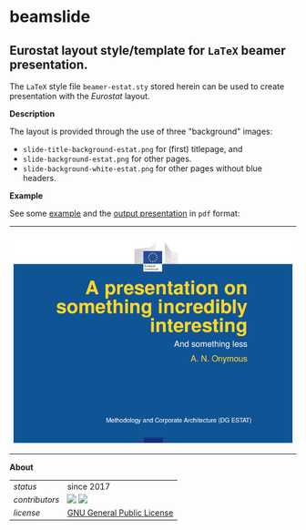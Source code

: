 beamslide
=========

Eurostat layout style/template for `LaTeX` beamer presentation.
---


The `LaTeX` style file `beamer-estat.sty` stored herein can be used to create presentation with the _Eurostat_ layout. 

**Description**

The layout is provided through the use of three "background" images:
* `slide-title-background-estat.png` for (first) titlepage, and
* `slide-background-estat.png` for other pages.
* `slide-background-white-estat.png` for other pages without blue headers.

**Example**

See some [example](examples/example-beamer-estat.tex) and the [output presentation](examples/example-beamer-estat.pdf) in `pdf` format:
<table>
<tr width="400px" height="400px" text-align="center" vertical-align="middle">
<td>
<kbd><img src="examples/example-beamer-estat-frontpage.png" alt="Front page of ESTAT presentation" max-height="70%" max-width="70%"></kbd>
</td>
</tr>
</table>


**About**

<table style="margin-right:auto;margin-left:0px"> <!-- align="center"> -->
    <tr> <td align="left"><i>status</i></td> <td align="left">since 2017</td> </tr> 
    <tr> <td align="left"><i>contributors</i></td> 
    <td align="left" valign="middle">
<a href="https://github.com/gjacopo"><img src="https://github.com/gjacopo.png" width="40"></a>
<a href="https://github.com/mmatyi"><img src="https://github.com/mmatyi.png" width="40"></a>
</td> </tr> 
    <tr> <td align="left"><i>license</i></td> <td align="left"><a href="https://www.gnu.org/licenses/gpl.html">GNU General Public License</a> </td> </tr> 
</table>
